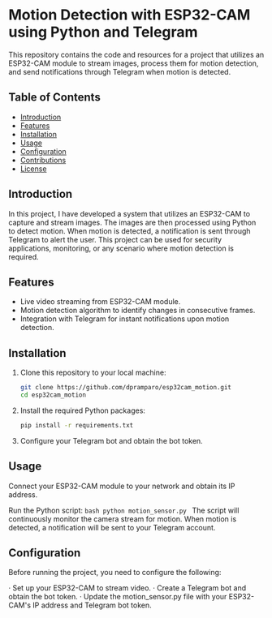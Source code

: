 # Motion Detection with ESP32-CAM using Python and Telegram

This repository contains the code and resources for a project that utilizes an ESP32-CAM module to stream images, process them for motion detection, and send notifications through Telegram when motion is detected.

## Table of Contents

- [Introduction](#introduction)
- [Features](#features)
- [Installation](#installation)
- [Usage](#usage)
- [Configuration](#configuration)
- [Contributions](#contributions)
- [License](#license)

## Introduction

In this project, I have developed a system that utilizes an ESP32-CAM to capture and stream images. The images are then processed using Python to detect motion. When motion is detected, a notification is sent through Telegram to alert the user. This project can be used for security applications, monitoring, or any scenario where motion detection is required.

## Features

- Live video streaming from ESP32-CAM module.
- Motion detection algorithm to identify changes in consecutive frames.
- Integration with Telegram for instant notifications upon motion detection.

## Installation

1. Clone this repository to your local machine:

   ```bash
   git clone https://github.com/dpramparo/esp32cam_motion.git
   cd esp32cam_motion
   ```

2. Install the required Python packages:
    
    ```bash
    pip install -r requirements.txt
    ```
3. Configure your Telegram bot and obtain the bot token.
## Usage

Connect your ESP32-CAM module to your network and obtain its IP address.

Run the Python script:
    ```bash
    python motion_sensor.py
    ```
The script will continuously monitor the camera stream for motion. When motion is detected, a notification will be sent to your Telegram account.

## Configuration
Before running the project, you need to configure the following:

· Set up your ESP32-CAM to stream video.
· Create a Telegram bot and obtain the bot token.
· Update the motion_sensor.py file with your ESP32-CAM's IP address and Telegram bot token.
